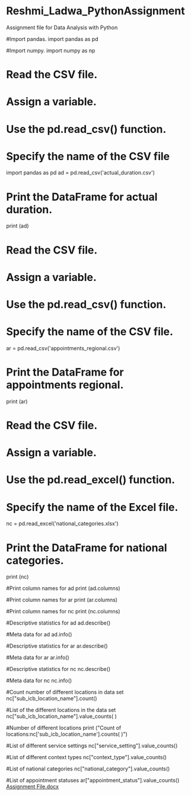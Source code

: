 # Reshmi_Ladwa_PythonAssignment
Assignment file for Data Analysis with Python 


#Import pandas. 
import pandas as pd

#Import numpy. 
import numpy as np

# Read the CSV file.
# Assign a variable.
# Use the pd.read_csv() function.
# Specify the name of the CSV file
import pandas as pd
ad = pd.read_csv('actual_duration.csv')

# Print the DataFrame for actual duration.
print (ad) 

# Read the CSV file.
# Assign a variable.
# Use the pd.read_csv() function.
# Specify the name of the CSV file.
ar = pd.read_csv('appointments_regional.csv')

# Print the DataFrame for appointments regional.
print (ar) 

# Read the CSV file.
# Assign a variable.
# Use the pd.read_excel() function.
# Specify the name of the Excel file.
nc = pd.read_excel('national_categories.xlsx')

# Print the DataFrame for national categories.
print (nc) 

#Print column names for ad
print (ad.columns)

#Print column names for ar
print (ar.columns)

#Print column names for nc
print (nc.columns)

#Descriptive statistics for ad
ad.describe()

#Meta data for ad
ad.info()

#Descriptive statistics for ar
ar.describe()

#Meta data for ar
ar.info()

#Descriptive statistics for nc
nc.describe()

#Meta data for nc
nc.info()

#Count number of different locations in data set
nc["sub_icb_location_name"].count()

#List of the different locations in the data set
nc["sub_icb_location_name"].value_counts( )

#Number of different locations 
print ("Count of locations:nc['sub_icb_location_name'].counts( )")

#List of different service settings
nc["service_setting"].value_counts()

#List of different context types
nc["context_type"].value_counts()

#List of national categories
nc["national_category"].value_counts()

#List of appointment statuses
ar["appointment_status"].value_counts()
[Assignment File.docx](https://github.com/reshmiladwa/Reshmi_Ladwa_PythonAssignment/files/9895453/Assignment.File.docx)
